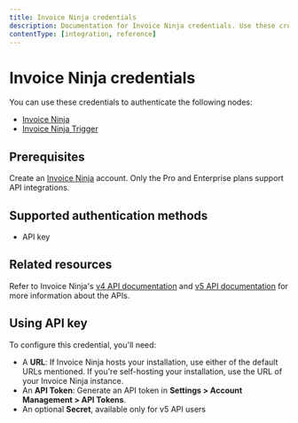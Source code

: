 ```yaml
---
title: Invoice Ninja credentials
description: Documentation for Invoice Ninja credentials. Use these credentials to authenticate Invoice Ninja in n8n, a workflow automation platform.
contentType: [integration, reference]
---
```


# Invoice Ninja credentials

You can use these credentials to authenticate the following nodes:

- [Invoice Ninja](/integrations/builtin/app-nodes/n8n-nodes-base.invoiceninja.md)
- [Invoice Ninja Trigger](/integrations/builtin/trigger-nodes/n8n-nodes-base.invoiceninjatrigger.md)

## Prerequisites

Create an [Invoice Ninja](https://www.invoiceninja.com/) account. Only the Pro and Enterprise plans support API integrations.

## Supported authentication methods

- API key

## Related resources

Refer to Invoice Ninja's [v4 API documentation](https://invoice-ninja.readthedocs.io/en/latest/api.html) and [v5 API documentation](https://api-docs.invoicing.co/) for more information about the APIs.

## Using API key

To configure this credential, you'll need:

- A **URL**: If Invoice Ninja hosts your installation, use either of the default URLs mentioned. If you're self-hosting your installation, use the URL of your Invoice Ninja instance.
- An **API Token**: Generate an API token in **Settings > Account Management > API Tokens**.
- An optional **Secret**, available only for v5 API users

